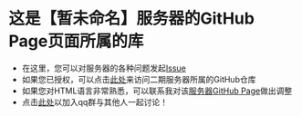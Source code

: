 # 这是【暂未命名】服务器的GitHub Page页面所属的库
 - 在这里，您可以对服务器的各种问题发起[Issue](https://github.com/SkeletonCold/server/issues)
 - 如果您已授权，可以点击[此处](https://github.com/SkeletonCold/server-v2)来访问二期服务器所属的GitHub仓库
 - 如果您对HTML语言非常熟悉，可以联系我对该[服务器GitHub Page](https://skeletoncold.github.io/server)做出调整
 - 点击[此处](https://jq.qq.com/?_wv=1027&k=jcrmDEBQ)以加入qq群与其他人一起讨论！